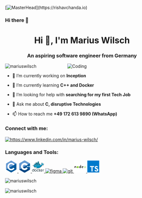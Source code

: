 [![MasterHead](https://1.bp.blogspot.com/-7A4WynwLsM...)](https://rishavchanda.io)

### Hi there 👋

<h1 align="center">Hi 👋, I'm Marius Wilsch</h1>
<h3 align="center">An aspiring software engineer from Germany</h3>

<img align="right" alt="Coding" width="300" src="https://i.pinimg.com/originals/2a/53/65/2a53651a35816f499270d8275fd5318f.gif" style="padding-left: 30px;">

<p align="left"> <img src="https://komarev.com/ghpvc/?username=mariuswilsch&label=Profile%20views&color=0e75b6&style=flat" alt="mariuswilsch" /> </p>


- 🔭 I’m currently working on **Inception**

- 🌱 I’m currently learning **C++ and Docker**

- 🤝 I’m looking for help with **searching for my first Tech Job**

- 💬 Ask me about **C, disruptive Technologies**

- 📫 How to reach me **+49 172 613 9890 (WhatsApp)**

<h3 align="left">Connect with me:</h3>
<p align="left">
<a href="https://linkedin.com/in/https://www.linkedin.com/in/marius-wilsch/" target="blank"><img align="center" src="https://raw.githubusercontent.com/rahuldkjain/github-profile-readme-generator/master/src/images/icons/Social/linked-in-alt.svg" alt="https://www.linkedin.com/in/marius-wilsch/" height="30" width="40" /></a>
</p>

<h3 align="left">Languages and Tools:</h3>
<p align="left"> <a href="https://www.cprogramming.com/" target="_blank" rel="noreferrer"> <img src="https://raw.githubusercontent.com/devicons/devicon/master/icons/c/c-original.svg" alt="c" width="40" height="40"/> </a> <a href="https://www.w3schools.com/cpp/" target="_blank" rel="noreferrer"> <img src="https://raw.githubusercontent.com/devicons/devicon/master/icons/cplusplus/cplusplus-original.svg" alt="cplusplus" width="40" height="40"/> </a> <a href="https://www.docker.com/" target="_blank" rel="noreferrer"> <img src="https://raw.githubusercontent.com/devicons/devicon/master/icons/docker/docker-original-wordmark.svg" alt="docker" width="40" height="40"/> </a> <a href="https://www.figma.com/" target="_blank" rel="noreferrer"> <img src="https://www.vectorlogo.zone/logos/figma/figma-icon.svg" alt="figma" width="40" height="40"/> </a> <a href="https://git-scm.com/" target="_blank" rel="noreferrer"> <img src="https://www.vectorlogo.zone/logos/git-scm/git-scm-icon.svg" alt="git" width="40" height="40"/> </a> <a href="https://nodejs.org" target="_blank" rel="noreferrer"> <img src="https://raw.githubusercontent.com/devicons/devicon/master/icons/nodejs/nodejs-original-wordmark.svg" alt="nodejs" width="40" height="40"/> </a> <a href="https://www.typescriptlang.org/" target="_blank" rel="noreferrer"> <img src="https://raw.githubusercontent.com/devicons/devicon/master/icons/typescript/typescript-original.svg" alt="typescript" width="40" height="40"/> </a> </p>

<p><img align="center" src="https://github-readme-stats.vercel.app/api/top-langs?username=mariuswilsch&show_icons=true&locale=en&layout=compact" alt="mariuswilsch" /></p>

<p><img align="center" src="https://github-readme-streak-stats.herokuapp.com/?user=mariuswilsch&" alt="mariuswilsch" /></p>

